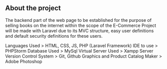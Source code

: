 ## About the project

The backend part of the web page to be established for the purpose of selling books on the internet within the scope of the E-Commerce Project will be made with Laravel due to its MVC structure, easy user definitions and default security definitions for these users.

Languages Used > HTML, CSS, JS, PHP (Laravel Framework)
IDE to use > PHPStorm
Database Used > MySql
Virtual Server Used > Xampp Server
Version Control System > Git, Github
Graphics and Product Catalog Maker > Adobe Photoshop
